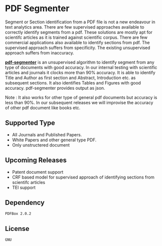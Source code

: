 # PDF Segmenter

Segment or Section identification from a PDF file is not a new endeavour in text analytics area. There are few supervised approaches available to correctly identify segments from a pdf. These solutions are mostly apt for scientifc articles as it is trained against scientific corpus. There are few commercial applications also available to identify sections from pdf. 
The supervised approach suffers from specificity. The existing unsupervised approach suffers from inaccuracy.

[**pdf-segmenter**](https://github.com/TekstoSense/pdf-segmenter) is an unsupervised algorithm to identify segment from any type of documents with good accuracy. In our internal testing with scientific articles and journals it clocks more than 90% accuracy. It is able to identify Title and Author as first section and Abstract, Introduction etc. as subsequent sections. It also identifies Tables and Figures with good accuracy. pdf-segmenter provides output as json.

Note : It also works for other type of general pdf documents but accuracy is less than 90%. In our subsequent releases we will improvise the accuracy of other pdf document like books etc.

## Supported Type

- All Journals and Published Papers.
- White Papers and other general type PDF.
- Only unstructered document

## Upcoming Releases

- Patent document support
- CRF based model for supervised approach of identifying sections from scientifc articles
- TEI support

## Dependency

`PDFBox 2.0.2`

## License

`GNU`

